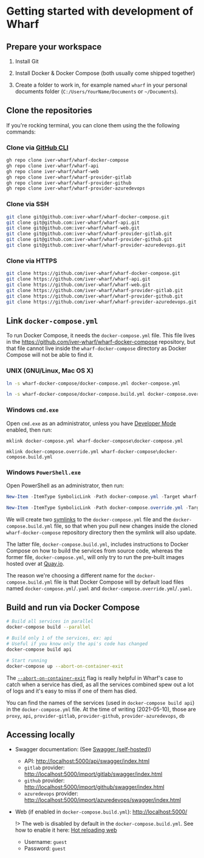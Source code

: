 # Getting started with development of Wharf

## Prepare your workspace

1. Install Git

2. Install Docker & Docker Compose (both usually come shipped together)

3. Create a folder to work in, for example named `wharf` in your personal
   documents folder (`C:/Users/YourName/Documents` or `~/Documents`).

## Clone the repositories

If you're rocking terminal, you can clone them using the the following commands:

<!-- tabs:start -->

### **Clone via [GitHub CLI](https://github.com/cli/cli)**

```bash
gh repo clone iver-wharf/wharf-docker-compose
gh repo clone iver-wharf/wharf-api
gh repo clone iver-wharf/wharf-web
gh repo clone iver-wharf/wharf-provider-gitlab
gh repo clone iver-wharf/wharf-provider-github
gh repo clone iver-wharf/wharf-provider-azuredevops
```

### **Clone via SSH**

```bash
git clone git@github.com:iver-wharf/wharf-docker-compose.git
git clone git@github.com:iver-wharf/wharf-api.git
git clone git@github.com:iver-wharf/wharf-web.git
git clone git@github.com:iver-wharf/wharf-provider-gitlab.git
git clone git@github.com:iver-wharf/wharf-provider-github.git
git clone git@github.com:iver-wharf/wharf-provider-azuredevops.git
```

### **Clone via HTTPS**

```bash
git clone https://github.com/iver-wharf/wharf-docker-compose.git
git clone https://github.com/iver-wharf/wharf-api.git
git clone https://github.com/iver-wharf/wharf-web.git
git clone https://github.com/iver-wharf/wharf-provider-gitlab.git
git clone https://github.com/iver-wharf/wharf-provider-github.git
git clone https://github.com/iver-wharf/wharf-provider-azuredevops.git
```

<!-- tabs:end -->

## Link `docker-compose.yml`

To run Docker Compose, it needs the `docker-compose.yml` file. This file lives
in the <https://github.com/iver-wharf/wharf-docker-compose> repository, but
that file cannot live inside the `wharf-docker-compose` directory as
Docker Compose will not be able to find it.

<!-- tabs:start -->

### **UNIX (GNU/Linux, Mac OS X)**

```bash
ln -s wharf-docker-compose/docker-compose.yml docker-compose.yml

ln -s wharf-docker-compose/docker-compose.build.yml docker-compose.override.yml
```

### **Windows `cmd.exe`**

Open `cmd.exe` as an administrator, unless you have [Developer Mode](https://msdn.microsoft.com/en-us/windows/uwp/get-started/enable-your-device-for-development)
enabled, then run:

```batch
mklink docker-compose.yml wharf-docker-compose\docker-compose.yml

mklink docker-compose.override.yml wharf-docker-compose\docker-compose.build.yml
```

### **Windows `PowerShell.exe`**

Open PowerShell as an administrator, then run:

```powershell
New-Item -ItemType SymbolicLink -Path docker-compose.yml -Target wharf-docker-compose\docker-compose.yml

New-Item -ItemType SymbolicLink -Path docker-compose.override.yml -Target wharf-docker-compose\docker-compose.build.yml
```

<!-- tabs:end -->

We will create two [symlinks](https://en.wikipedia.org/wiki/Symbolic_link) to
the `docker-compose.yml` file and the `docker-compose.build.yml` file, so that
when you pull new changes inside the cloned `wharf-docker-compose` repository
directory then the symlink will also update.

The latter file, `docker-compose.build.yml`, includes instructions to
Docker Compose on how to build the services from source code, whereas the
former file, `docker-compose.yml`, will only try to run the pre-built images
hosted over at [Quay.io](https://quay.io/organization/iver-wharf).

The reason we're choosing a different name for the `docker-compose.build.yml`
file is that Docker Compose will by default load files named
`docker-compose.yml`/`.yaml` and `docker-compose.override.yml`/`.yaml`.

## Build and run via Docker Compose

```bash
# Build all services in parallel
docker-compose build --parallel

# Build only 1 of the services, ex: api
# Useful if you know only the api's code has changed
docker-compose build api

# Start running
docker-compose up --abort-on-container-exit
```

The [`--abort-on-container-exit`](https://docs.docker.com/compose/reference/up/)
flag is really helpful in Wharf's case to catch when a service has died, as all
the services combined spew out a lot of logs and it's easy to miss if one of
them has died.

You can find the names of the services (used in `docker-compose build api`)
in the `docker-compose.yml` file. At the time of writing (2021-05-10), those are
`proxy`, `api`, `provider-gitlab`, `provider-github`, `provider-azuredevops`,
`db`

## Accessing locally

- Swagger documentation: (See [Swagger (self-hosted)](../reference/swagger-self-hosted.md))

  - API: <http://localhost:5000/api/swagger/index.html>
  - `gitlab` provider: <http://localhost:5000/import/gitlab/swagger/index.html>
  - `github` provider: <http://localhost:5000/import/github/swagger/index.html>
  - `azuredevops` provider: <http://localhost:5000/import/azuredevops/swagger/index.html>

- Web (if enabled in `docker-compose.build.yml`): <http://localhost:5000/>

  !> The web is disabled by default in the `docker-compose.build.yml`. See how
  to enable it here: [Hot reloading web](development/hot-reloading-web.md)

  - Username: `guest`
  - Password: `guest`
